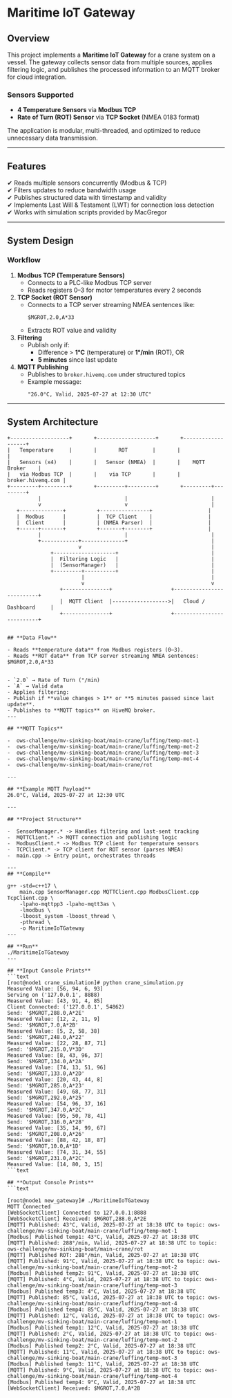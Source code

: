# Maritime IoT Gateway

## **Overview**
This project implements a **Maritime IoT Gateway** for a crane system on a vessel. The gateway collects sensor data from multiple sources, applies filtering logic, and publishes the processed information to an MQTT broker for cloud integration.

### **Sensors Supported**
- **4 Temperature Sensors** via **Modbus TCP**
- **Rate of Turn (ROT) Sensor** via **TCP Socket** (NMEA 0183 format)

The application is modular, multi-threaded, and optimized to reduce unnecessary data transmission.

---

## **Features**
✔ Reads multiple sensors concurrently (Modbus & TCP)  
✔ Filters updates to reduce bandwidth usage  
✔ Publishes structured data with timestamp and validity  
✔ Implements Last Will & Testament (LWT) for connection loss detection  
✔ Works with simulation scripts provided by MacGregor  

---

## **System Design**
### **Workflow**
1. **Modbus TCP (Temperature Sensors)**
   - Connects to a PLC-like Modbus TCP server
   - Reads registers 0–3 for motor temperatures every 2 seconds
2. **TCP Socket (ROT Sensor)**
   - Connects to a TCP server streaming NMEA sentences like:
     ```
     $MGROT,2.0,A*33
     ```
   - Extracts ROT value and validity
3. **Filtering**
   - Publish only if:
     - Difference > **1°C** (temperature) or **1°/min** (ROT), OR
     - **5 minutes** since last update
4. **MQTT Publishing**
   - Publishes to `broker.hivemq.com` under structured topics
   - Example message:
     ```
     "26.0°C, Valid, 2025-07-27 at 12:30 UTC"
     ```

---
## **System Architecture**
```text
+-------------------+       +-------------------+       +-------------------+
|   Temperature     |       |       ROT        |       |                   |
|   Sensors (x4)    |       |   Sensor (NMEA)  |       |    MQTT Broker    |
|   via Modbus TCP  |       |    via TCP       |       | broker.hivemq.com |
+---------+---------+       +---------+---------+       +---------+---------+
          |                           |                           |
          v                           v                           |
   +--------------+          +----------------+                  |
   |  Modbus      |          |  TCP Client    |                  |
   |  Client      |          | (NMEA Parser)  |                  |
   +------+-------+          +-------+--------+                  |
          |                           |                           |
          +------------+--------------+                           |
                       v                                          |
              +--------------------+                              |
              |  Filtering Logic   |                              |
              |  (SensorManager)   |                              |
              +---------+----------+                              |
                        |                                         |
                        v                                         v
                 +---------------+                   +--------------------------+
                 |  MQTT Client  |------------------>|   Cloud / Dashboard     |
                 +---------------+                   +--------------------------+


## **Data Flow**

- Reads **temperature data** from Modbus registers (0–3).
- Reads **ROT data** from TCP server streaming NMEA sentences: $MGROT,2.0,A*33


- `2.0` → Rate of Turn (°/min)
- `A` → Valid data
- Applies filtering:
- Publish if **value changes > 1** or **5 minutes passed since last update**.
- Publishes to **MQTT topics** on HiveMQ broker.
---

## **MQTT Topics**

-  ows-challenge/mv-sinking-boat/main-crane/luffing/temp-mot-1
-  ows-challenge/mv-sinking-boat/main-crane/luffing/temp-mot-2
-  ows-challenge/mv-sinking-boat/main-crane/luffing/temp-mot-3
-  ows-challenge/mv-sinking-boat/main-crane/luffing/temp-mot-4
-  ows-challenge/mv-sinking-boat/main-crane/rot

---

## **Example MQTT Payload**
26.0°C, Valid, 2025-07-27 at 12:30 UTC

---

## **Project Structure**

-  SensorManager.* -> Handles filtering and last-sent tracking
-  MQTTClient.* -> MQTT connection and publishing logic
-  ModbusClient.* -> Modbus TCP client for temperature sensors
-  TCPClient.* -> TCP client for ROT sensor (parses NMEA)
-  main.cpp -> Entry point, orchestrates threads

---
## **Compile**

g++ -std=c++17 \
    main.cpp SensorManager.cpp MQTTClient.cpp ModbusClient.cpp TcpClient.cpp \
    -lpaho-mqttpp3 -lpaho-mqtt3as \
    -lmodbus \
    -lboost_system -lboost_thread \
    -pthread \
    -o MaritimeIoTGateway
---

## **Run**
./MaritimeIoTGateway
---

## **Input Console Prints**
```text
[root@node1 crane_simulation]# python crane_simulation.py
Measured Value: [56, 94, 6, 93]
Serving on ('127.0.0.1', 8888)
Measured Value: [43, 91, 4, 85]
Client Connected: ('127.0.0.1', 54862)
Send: '$MGROT,288.0,A*2E'
Measured Value: [12, 2, 11, 9]
Send: '$MGROT,7.0,A*2B'
Measured Value: [5, 2, 58, 38]
Send: '$MGROT,248.0,A*22'
Measured Value: [22, 28, 87, 71]
Send: '$MGROT,215.0,V*3D'
Measured Value: [8, 43, 96, 37]
Send: '$MGROT,134.0,A*2A'
Measured Value: [74, 13, 51, 96]
Send: '$MGROT,133.0,A*2D'
Measured Value: [20, 43, 44, 8]
Send: '$MGROT,285.0,A*23'
Measured Value: [49, 68, 77, 31]
Send: '$MGROT,292.0,A*25'
Measured Value: [54, 96, 37, 16]
Send: '$MGROT,347.0,A*2C'
Measured Value: [95, 50, 78, 41]
Send: '$MGROT,316.0,A*28'
Measured Value: [35, 14, 99, 67]
Send: '$MGROT,208.0,A*26'
Measured Value: [88, 42, 18, 87]
Send: '$MGROT,10.0,A*1D'
Measured Value: [74, 31, 34, 55]
Send: '$MGROT,231.0,A*2C'
Measured Value: [14, 80, 3, 15]
```text

## **Output Console Prints**
```text

[root@node1 new_gateway]# ./MaritimeIoTGateway
MQTT Connected
[WebSocketClient] Connected to 127.0.0.1:8888
[WebSocketClient] Received: $MGROT,288.0,A*2E
[MQTT] Published: 43°C, Valid, 2025-07-27 at 18:38 UTC to topic: ows-challenge/mv-sinking-boat/main-crane/luffing/temp-mot-1
[Modbus] Published temp1: 43°C, Valid, 2025-07-27 at 18:38 UTC
[MQTT] Published: 288°/min, Valid, 2025-07-27 at 18:38 UTC to topic: ows-challenge/mv-sinking-boat/main-crane/rot
[MQTT] Published ROT: 288°/min, Valid, 2025-07-27 at 18:38 UTC
[MQTT] Published: 91°C, Valid, 2025-07-27 at 18:38 UTC to topic: ows-challenge/mv-sinking-boat/main-crane/luffing/temp-mot-2
[Modbus] Published temp2: 91°C, Valid, 2025-07-27 at 18:38 UTC
[MQTT] Published: 4°C, Valid, 2025-07-27 at 18:38 UTC to topic: ows-challenge/mv-sinking-boat/main-crane/luffing/temp-mot-3
[Modbus] Published temp3: 4°C, Valid, 2025-07-27 at 18:38 UTC
[MQTT] Published: 85°C, Valid, 2025-07-27 at 18:38 UTC to topic: ows-challenge/mv-sinking-boat/main-crane/luffing/temp-mot-4
[Modbus] Published temp4: 85°C, Valid, 2025-07-27 at 18:38 UTC
[MQTT] Published: 12°C, Valid, 2025-07-27 at 18:38 UTC to topic: ows-challenge/mv-sinking-boat/main-crane/luffing/temp-mot-1
[Modbus] Published temp1: 12°C, Valid, 2025-07-27 at 18:38 UTC
[MQTT] Published: 2°C, Valid, 2025-07-27 at 18:38 UTC to topic: ows-challenge/mv-sinking-boat/main-crane/luffing/temp-mot-2
[Modbus] Published temp2: 2°C, Valid, 2025-07-27 at 18:38 UTC
[MQTT] Published: 11°C, Valid, 2025-07-27 at 18:38 UTC to topic: ows-challenge/mv-sinking-boat/main-crane/luffing/temp-mot-3
[Modbus] Published temp3: 11°C, Valid, 2025-07-27 at 18:38 UTC
[MQTT] Published: 9°C, Valid, 2025-07-27 at 18:38 UTC to topic: ows-challenge/mv-sinking-boat/main-crane/luffing/temp-mot-4
[Modbus] Published temp4: 9°C, Valid, 2025-07-27 at 18:38 UTC
[WebSocketClient] Received: $MGROT,7.0,A*2B


